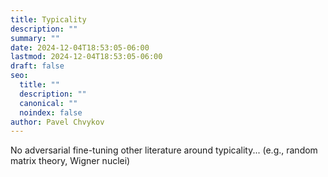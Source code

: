 ```yaml
---
title: Typicality
description: ""
summary: ""
date: 2024-12-04T18:53:05-06:00
lastmod: 2024-12-04T18:53:05-06:00
draft: false
seo:
  title: ""
  description: ""
  canonical: ""
  noindex: false
author: Pavel Chvykov
---
```

No adversarial fine-tuning
other literature around typicality... (e.g., random matrix theory, Wigner nuclei)